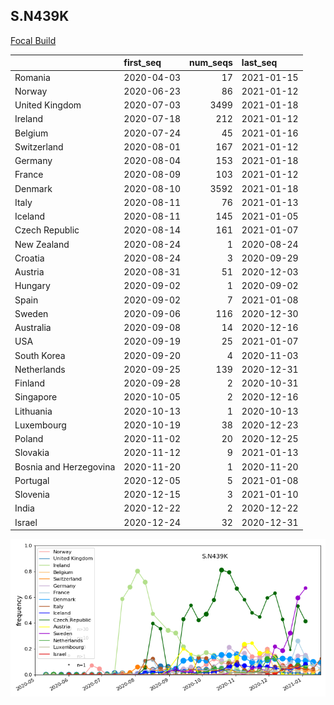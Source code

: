 

## S.N439K
[Focal Build](https://nextstrain.org/groups/neherlab/ncov/S.N439K?c=gt-S_439&f_region=Europe)

|                        | first_seq   |   num_seqs | last_seq   |
|:-----------------------|:------------|-----------:|:-----------|
| Romania                | 2020-04-03  |         17 | 2021-01-15 |
| Norway                 | 2020-06-23  |         86 | 2021-01-12 |
| United Kingdom         | 2020-07-03  |       3499 | 2021-01-18 |
| Ireland                | 2020-07-18  |        212 | 2021-01-12 |
| Belgium                | 2020-07-24  |         45 | 2021-01-16 |
| Switzerland            | 2020-08-01  |        167 | 2021-01-12 |
| Germany                | 2020-08-04  |        153 | 2021-01-18 |
| France                 | 2020-08-09  |        103 | 2021-01-12 |
| Denmark                | 2020-08-10  |       3592 | 2021-01-18 |
| Italy                  | 2020-08-11  |         76 | 2021-01-13 |
| Iceland                | 2020-08-11  |        145 | 2021-01-05 |
| Czech Republic         | 2020-08-14  |        161 | 2021-01-07 |
| New Zealand            | 2020-08-24  |          1 | 2020-08-24 |
| Croatia                | 2020-08-24  |          3 | 2020-09-29 |
| Austria                | 2020-08-31  |         51 | 2020-12-03 |
| Hungary                | 2020-09-02  |          1 | 2020-09-02 |
| Spain                  | 2020-09-02  |          7 | 2021-01-08 |
| Sweden                 | 2020-09-06  |        116 | 2020-12-30 |
| Australia              | 2020-09-08  |         14 | 2020-12-16 |
| USA                    | 2020-09-19  |         25 | 2021-01-07 |
| South Korea            | 2020-09-20  |          4 | 2020-11-03 |
| Netherlands            | 2020-09-25  |        139 | 2020-12-31 |
| Finland                | 2020-09-28  |          2 | 2020-10-31 |
| Singapore              | 2020-10-05  |          2 | 2020-12-16 |
| Lithuania              | 2020-10-13  |          1 | 2020-10-13 |
| Luxembourg             | 2020-10-19  |         38 | 2020-12-23 |
| Poland                 | 2020-11-02  |         20 | 2020-12-25 |
| Slovakia               | 2020-11-12  |          9 | 2021-01-13 |
| Bosnia and Herzegovina | 2020-11-20  |          1 | 2020-11-20 |
| Portugal               | 2020-12-05  |          5 | 2021-01-08 |
| Slovenia               | 2020-12-15  |          3 | 2021-01-10 |
| India                  | 2020-12-22  |          2 | 2020-12-22 |
| Israel                 | 2020-12-24  |         32 | 2020-12-31 |

![Overall trends S.N439K](/overall_trends_figures/overall_trends_S.N439K.png)